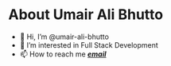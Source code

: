 # About Umair Ali Bhutto
- 👋 Hi, I’m @umair-ali-bhutto
- 👀 I’m interested in Full Stack Development
- 📫 How to reach me ***[email](umair2101f@aptechgdn.net)***

<!---
umair-ali-bhutto/umair-ali-bhutto is a ✨ special ✨ repository because its `README.md` (this file) appears on your GitHub profile.
You can click the Preview link to take a look at your changes.
--->


<!--
THIS A TEST
# README.md

Welcome to the profile of [Your Name]!

## About Me

I am a passionate individual with a diverse set of skills and interests. Throughout my journey, I have acquired experience in various domains, and I continuously seek opportunities for growth and learning. This README.md file aims to provide you with a comprehensive overview of who I am, my skills, and my achievements.

## Table of Contents

- [Background](#background)
- [Skills](#skills)
- [Education](#education)
- [Experience](#experience)
- [Projects](#projects)
- [Interests](#interests)
- [Contact](#contact)

## Background

Briefly introduce yourself here, highlighting your professional background, personal values, and any other information that defines your identity. Discuss your approach to work, your motivations, and the qualities that set you apart.

## Skills

List your key skills and areas of expertise. This can include technical skills, programming languages, tools, methodologies, and any other relevant competencies. It's beneficial to mention both your technical and soft skills to provide a well-rounded view of your abilities.

## Education

Include details about your educational background. List your degrees, certifications, or any relevant training programs you have completed. You can also mention notable courses or projects that have contributed to your skillset.

## Experience

Outline your professional experience, starting with your most recent role. Include information about the companies you have worked for, your job titles, and a summary of your responsibilities and achievements in each position. Highlight any notable projects or initiatives you were involved in.

## Projects

Describe some of the significant projects you have worked on. Provide a brief overview of each project, including the problem it aimed to solve, your role in the project, and the outcome or impact it had. If possible, include links to the project repositories or any relevant online resources.

## Interests

Share your interests and hobbies outside of work. This section helps to give a glimpse into your personality and provides common ground for conversation. Feel free to mention any activities, sports, books, or other pursuits that you enjoy.

## Contact

Provide information on how to get in touch with you. You can include your email address, LinkedIn profile, or any other preferred method of contact. This makes it easy for potential collaborators or employers to reach out to you.
  -->
